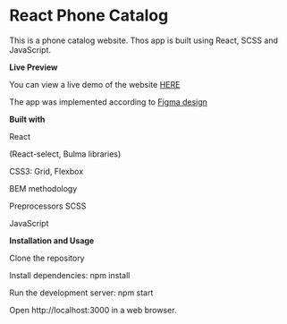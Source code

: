 # React Phone Catalog
This is a phone catalog website. Thos app is built using React, SCSS and JavaScript.

**Live Preview**

You can view a live demo of the website [HERE](https://samirmamedov1010.github.io/Phones-store/)

The app was implemented according to [Figma design](https://www.figma.com/file/sRuTEmg2RHdFVVkwjmmcK5/Phone-catalog-redesign?mode=dev)

**Built with**

React

(React-select, Bulma libraries)

CSS3: Grid, Flexbox

BEM methodology

Preprocessors SCSS

JavaScript

**Installation and Usage**


Clone the repository

Install dependencies: npm install

Run the development server: npm start

Open http://localhost:3000 in a web browser.
